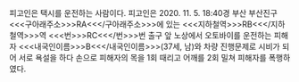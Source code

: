 피고인은 택시를 운전하는 사람이다.
피고인은 2020. 11. 5. 18:40경 부산 부산진구 <<<구아래주소>>>RA<<</구아래주소>>>에 있는 <<<지하철역>>>RB<<</지하철역>>>역 <<<번>>>RC<<</번>>>번 출구 앞 노상에서 오토바이를 운전하는 피해자 <<<내국인이름>>>B<<</내국인이름>>>(37세, 남)와 차량 진행문제로 시비가 되어 서로 욕설을 하다 손으로 피해자의 목을 1회 때리고 어깨를 2회 밀쳐 피해자를 폭행하였다.